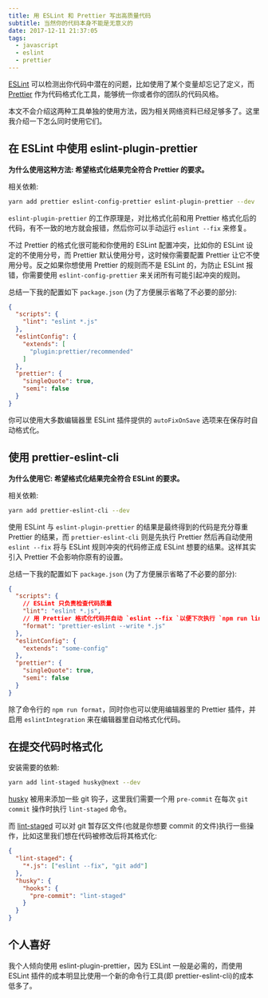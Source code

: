 ```yaml
---
title: 用 ESLint 和 Prettier 写出高质量代码
subtitle: 当然你的代码本身不能是无意义的
date: 2017-12-11 21:37:05
tags:
  - javascript
  - eslint
  - prettier
---
```


[ESLint](https://github.com/eslint/eslint) 可以检测出你代码中潜在的问题，比如使用了某个变量却忘记了定义，而 [Prettier](https://github.com/prettier/prettier) 作为代码格式化工具，能够统一你或者你的团队的代码风格。

本文不会介绍这两种工具单独的使用方法，因为相关网络资料已经足够多了。这里我介绍一下怎么同时使用它们。

## 在 ESLint 中使用 eslint-plugin-prettier

__为什么使用这种方法: 希望格式化结果完全符合 Prettier 的要求。__

相关依赖:

```bash
yarn add prettier eslint-config-prettier eslint-plugin-prettier --dev
```

`eslint-plugin-prettier` 的工作原理是，对比格式化前和用 Prettier 格式化后的代码，有不一致的地方就会报错，然后你可以手动运行 `eslint --fix` 来修复。

不过 Prettier 的格式化很可能和你使用的 ESLint 配置冲突，比如你的 ESLint 设定的不使用分号，而 Prettier 默认使用分号，这时候你需要配置 Prettier 让它不使用分号。反之如果你想使用 Prettier 的规则而不是 ESLint 的，为防止 ESLint 报错，你需要使用 `eslint-config-prettier` 来关闭所有可能引起冲突的规则。

总结一下我的配置如下 `package.json` (为了方便展示省略了不必要的部分):

```json
{
  "scripts": {
    "lint": "eslint *.js"
  },
  "eslintConfig": {
    "extends": [
      "plugin:prettier/recommended"
    ]
  },
  "prettier": {
    "singleQuote": true,
    "semi": false
  }
}
```

你可以使用大多数编辑器里 ESLint 插件提供的 `autoFixOnSave` 选项来在保存时自动格式化。


## 使用 prettier-eslint-cli

__为什么使用它: 希望格式化结果完全符合 ESLint 的要求。__

相关依赖:

```bash
yarn add prettier-eslint-cli --dev
```

使用 ESLint 与 `eslint-plugin-prettier` 的结果是最终得到的代码是充分尊重 Prettier 的结果，而 `prettier-eslint-cli` 则是先执行 Prettier 然后再自动使用 `eslint --fix` 将与 ESLint 规则冲突的代码修正成 ESLint 想要的结果。这样其实引入 Prettier 不会影响你原有的设置。

总结一下我的配置如下 `package.json` (为了方便展示省略了不必要的部分):

```json
{
  "scripts": {
    // ESLint 只负责检查代码质量
    "lint": "eslint *.js",
    // 用 Prettier 格式化代码并自动 `eslint --fix `以便下次执行 `npm run lint` 时不会报错
    "format": "prettier-eslint --write *.js"
  },
  "eslintConfig": {
    "extends": "some-config"
  },
  "prettier": {
    "singleQuote": true,
    "semi": false
  }
}
```

除了命令行的 `npm run format`，同时你也可以使用编辑器里的 Prettier 插件，并启用 `eslintIntegration` 来在编辑器里自动格式化代码。

## 在提交代码时格式化

安装需要的依赖:

```bash
yarn add lint-staged husky@next --dev
```

[husky](https://github.com/typicode/husky) 被用来添加一些 git 钩子，这里我们需要一个用 `pre-commit` 在每次 `git commit` 操作时执行 `lint-staged` 命令。

而 [lint-staged](https://github.com/okonet/lint-staged) 可以对 git 暂存区文件(也就是你想要 commit 的文件)执行一些操作，比如这里我们想在代码被修改后将其格式化:

```json
{
  "lint-staged": {
    "*.js": ["eslint --fix", "git add"]
  },
  "husky": {
    "hooks": {
      "pre-commit": "lint-staged"
    }
  }
}
```

## 个人喜好

我个人倾向使用 eslint-plugin-prettier，因为 ESLint 一般是必需的，而使用 ESLint 插件的成本明显比使用一个新的命令行工具(即 prettier-eslint-cli)的成本低多了。
